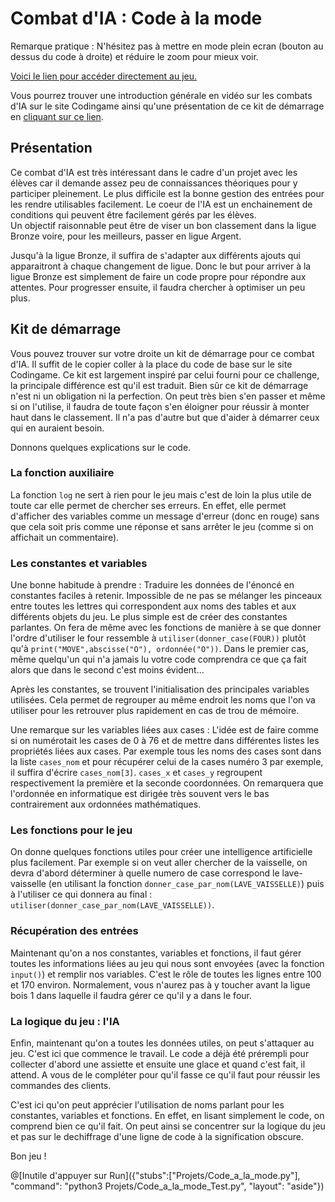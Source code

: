 # Combat d'IA : Code à la mode

Remarque pratique : N'hésitez pas à mettre en mode plein ecran (bouton au dessus du code à droite) et réduire le zoom pour mieux voir.

[Voici le lien pour accéder directement au jeu.](https://www.codingame.com/multiplayer/bot-programming/code-a-la-mode)

Vous pourrez trouver une introduction générale en vidéo sur les combats d'IA sur le site Codingame ainsi qu'une présentation de ce kit de démarrage en [cliquant sur ce lien](https://youtube.com/playlist?list=PLSvpVr2aLOBc9AJ1P-Oy98bT1ay-ENUet). 


## Présentation

Ce combat d'IA est très intéressant dans le cadre d'un projet avec les élèves car il demande assez peu de connaissances théoriques pour y participer pleinement. Le plus difficile est la bonne gestion des entrées pour les rendre utilisables facilement. Le coeur de l'IA est un enchainement de conditions qui peuvent être facilement gérés par les élèves.  
Un objectif raisonnable peut être de viser un bon classement dans la ligue Bronze voire, pour les meilleurs, passer en ligue Argent.

Jusqu'à la ligue Bronze, il suffira de s'adapter aux différents ajouts qui apparaitront à chaque changement de ligue. Donc le but pour arriver à la ligue Bronze est simplement de faire un code propre pour répondre aux attentes. Pour progresser ensuite, il faudra chercher à optimiser un peu plus.

## Kit de démarrage 

Vous pouvez trouver sur votre droite un kit de démarrage pour ce combat d'IA. Il suffit de le copier coller à la place du code de base sur le site Codingame. Ce kit est largement inspiré par celui fourni pour ce challenge, la principale différence est qu'il est traduit. Bien sûr ce kit de démarrage n'est ni un obligation ni la perfection. On peut très bien s'en passer et même si on l'utilise, il faudra de toute façon s'en éloigner pour réussir à monter haut dans le classement. Il n'a pas d'autre but que d'aider à démarrer ceux qui en auraient besoin.

Donnons quelques explications sur le code.

### La fonction auxiliaire

La fonction `log` ne sert à rien pour le jeu mais c'est de loin la plus utile de toute car elle permet de chercher ses erreurs. En effet, elle permet d'afficher des variables comme un message d'erreur (donc en rouge) sans que cela soit pris comme une réponse et sans arrêter le jeu (comme si on affichait un commentaire).

### Les constantes et variables

Une bonne habitude à prendre : Traduire les données de l'énoncé en constantes faciles à retenir. Impossible de ne pas se mélanger les pinceaux entre toutes les lettres qui correspondent aux noms des tables et aux différents objets du jeu. Le plus simple est de créer des constantes parlantes. On fera de même avec les fonctions de manière à se que donner l'ordre d'utiliser le four ressemble à `utiliser(donner_case(FOUR))` plutôt qu'à `print("MOVE",abscisse("O"), ordonnée("O"))`. Dans le premier cas, même quelqu'un qui n'a jamais lu votre code comprendra ce que ça fait alors que dans le second c'est moins évident...

Après les constantes, se trouvent l'initialisation des principales variables utilisées. Cela permet de regrouper au même endroit les noms que l'on va utiliser pour les retrouver plus rapidement en cas de trou de mémoire. 

Une remarque sur les variables liées aux cases : L'idée est de faire comme si on numérotait les cases de 0 à 76 et de mettre dans différentes listes les propriétés liées aux cases. Par exemple tous les noms des cases sont dans la liste `cases_nom` et pour récupérer celui de la cases numéro 3 par exemple, il suffira d'écrire `cases_nom[3]`. `cases_x` et `cases_y` regroupent respectivement la première et la seconde coordonnées. On remarquera que l'ordonnée en informatique est dirigée très souvent vers le bas contrairement aux ordonnées mathématiques.

### Les fonctions pour le jeu

On donne quelques fonctions utiles pour créer une intelligence artificielle plus facilement. Par exemple si on veut aller chercher de la vaisselle, on devra d'abord déterminer à quelle numero de case correspond le lave-vaisselle (en utilisant la fonction `donner_case_par_nom(LAVE_VAISSELLE)`) puis à l'utiliser ce qui donnera au final : `utiliser(donner_case_par_nom(LAVE_VAISSELLE))`.

### Récupération des entrées

Maintenant qu'on a nos constantes, variables et fonctions, il faut gérer toutes les informations liées au jeu qui nous sont envoyées (avec la fonction `input()`) et remplir nos variables. C'est le rôle de toutes les lignes entre 100 et 170 environ. Normalement, vous n'aurez pas à y toucher avant la ligue bois 1 dans laquelle il faudra gérer ce qu'il y a dans le four.

### La logique du jeu : l'IA

Enfin, maintenant qu'on a toutes les données utiles, on peut s'attaquer au jeu. C'est ici que commence le travail. Le code a déjà été prérempli pour collecter d'abord une assiette et ensuite une glace et quand c'est fait, il attend. A vous de le compléter pour qu'il fasse ce qu'il faut pour réussir les commandes des clients.  

C'est ici qu'on peut apprécier l'utilisation de noms parlant pour les constantes, variables et fonctions. En effet, en lisant simplement le code, on comprend bien ce qu'il fait. On peut ainsi se concentrer sur la logique du jeu et pas sur le dechiffrage d'une ligne de code à la signification obscure. 


Bon jeu !


@[Inutile d'appuyer sur Run]({"stubs":["Projets/Code_a_la_mode.py"], "command": "python3 Projets/Code_a_la_mode_Test.py", "layout": "aside"})
